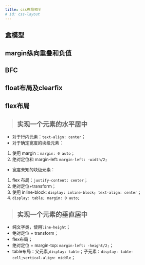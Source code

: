 ```yaml
---
title: css布局相关
# id: css-layout
---
```


## 盒模型

## margin纵向重叠和负值

## BFC

## float布局及clearfix

## flex布局

> ## 实现一个元素的水平居中

- 对于行内元素：`text-align: center`；
- 对于确定宽度的块级元素：

1. 使用 margin：`margin: 0 auto`；
2. 绝对定位和 margin-left: `margin-left: -width/2;`

- 宽度未知的块级元素：

1. flex 布局：`justify-content: center`；
2. 绝对定位+transform；
3. 使用 inline-block: `display: inline-block; text-align: center`；
4. `display: table; margin: 0 auto;`

> ## 实现一个元素的垂直居中

- 纯文字类，使用`line-height`；
- 绝对定位 + transform；
- flex布局；
- 绝对定位 + margin-top: `margin-left: -height/2;`；
- table布局：父元素,`display: table`；子元素：`display: table-cell;vertical-align: middle`；
